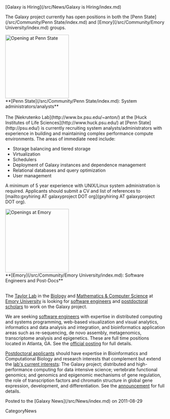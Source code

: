 <div class='newsItemHeader'>[Galaxy is Hiring](/src/News/Galaxy is Hiring/index.md)</div>

The Galaxy project currently has open positions in both the [Penn State](/src/Community/Penn State/index.md) and [Emory](/src/Community/Emory University/index.md) groups.

<div class='right'><a href='http://www.bx.psu.edu/~anton/'><img src="/src/Images/Logos/PennStateLogo.jpg" alt="Opening at Penn State" width="200" /></a></div>
**[Penn State](/src/Community/Penn State/index.md): System administrators/analysts**
<br /><br />
The [Nekrutenko Lab](http://www.bx.psu.edu/~anton/) at the [Huck Institutes of Life Sciences](http://www.huck.psu.edu/) at [Penn State](http://psu.edu/) is currently recruiting system analysts/administrators with experience in building and maintaining complex performance compute environments. The areas of immediate need include:

* Storage balancing and tiered storage
* Virtualization
* Schedulers
* Deployment of Galaxy instances and dependence management
* Relational databases and query optimization
* User management

A minimum of 5 year experience with UNIX/Linux system administration is required. Applicants should submit a CV and list of references to [mailto:gxyhiring AT galaxyproject DOT org](gxyhiring AT galaxyproject DOT org). 


<div class='right'><a href='http://bx.mathcs.emory.edu/joining/'><img src="/src/Images/Logos/EmoryLogo.jpg" alt="Openings at Emory" width="200" /></a></div>
**[Emory](/src/Community/Emory University/index.md): Software Engineers and Post-Docs**
<br /><br />

The [Taylor Lab](http://bx.mathcs.emory.edu/) in the [Biology](http://www.biology.emory.edu) and [Mathematics & Computer Science](http://www.mathcs.emory.edu) at [Emory University](http://emory.edu/) is looking for 
[software engineers](http://bx.mathcs.emory.edu/joining/sw/) and [postdoctoral scholars](http://bx.mathcs.emory.edu/joining/postdocs/) to work on the Galaxy project.  

We are seeking [software engineers](http://bx.mathcs.emory.edu/joining/sw/) with expertise in distributed computing and systems programming, web-based visualization and visual analytics, informatics and data analysis and integration, and bioinformatics application areas such as re-sequencing, de novo assembly, metagenomics, transcriptome analysis and epigenetics.  These are full time positions located in Atlanta, GA.  See the [official posting](http://bx.mathcs.emory.edu/joining/sw/) for full details.

[Postdoctoral applicants](http://bx.mathcs.emory.edu/joining/postdocs/) should have expertise in Bioinformatics and Computational Biology and research interests that complement but extend the [lab's current interests](http://bx.mathcs.emory.edu/research/): The Galaxy project; distributed and high-performance computing for data intensive science; vertebrate functional genomics; and genomics and epigenomic mechanisms of gene regulation, the role of transcription factors and chromatin structure in global gene expression, development, and differentiation.  See the [announcement](http://bx.mathcs.emory.edu/joining/postdocs/) for full details.

<div class='newsItemFooter'>Posted to the [Galaxy News](/src/News/index.md) on 2011-08-29</div>

CategoryNews

